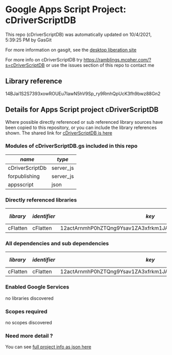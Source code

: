 # Google Apps Script Project: cDriverScriptDB
This repo (cDriverScriptDB) was automatically updated on 10/4/2021, 5:39:25 PM by GasGit

For more information on gasgit, see the [desktop liberation site](https://ramblings.mcpher.com/drive-sdk-and-github/migrategasgit/ "desktop liberation")

For more info on cDriverScriptDB try https://ramblings.mcpher.com/?s=cDriverScriptDB or use the issues section of this repo to contact me
## Library reference
14BJai1S2S7393xowROUEu7IawN5hV9Sp_ry9RmhQpUcK3fh9bwz88Gn2


## Details for Apps Script project cDriverScriptDB
Where possible directly referenced or sub referenced library sources have been copied to this repository, or you can include the library references shown. 
The shared link for [cDriverScriptDB is here](https://script.google.com/d/14BJai1S2S7393xowROUEu7IawN5hV9Sp_ry9RmhQpUcK3fh9bwz88Gn2/edit?usp=sharing "open in the GAS IDE")

### Modules of cDriverScriptDB.gs included in this repo
*name*|*type*
--- | --- 
cDriverScriptDb| server_js
forpublishing| server_js
appsscript| json
### Directly referenced libraries
*library*|*identifier*|*key*|*version*|*dev mode*|*source*|
--- | --- | --- | --- | --- | --- 
cFlatten| cFlatten|12actArnmhP0hZTQng9Ysav1ZA3xfrkm1JA024mxDx4x4MEcPlc8Y2YDY|8|no|[here](libraries/cFlatten "library source")
### All dependencies and sub dependencies
*library*|*identifier*|*key*|*version*|*dev mode*|*source*|
--- | --- | --- | --- | --- | --- 
cFlatten| cFlatten|12actArnmhP0hZTQng9Ysav1ZA3xfrkm1JA024mxDx4x4MEcPlc8Y2YDY|8|no|[here](libraries/cFlatten "library source")
### Enabled Google Services
no libraries discovered
### Scopes required
no scopes discovered
### Need more detail ?
You can see [full project info as json here](info.json)
